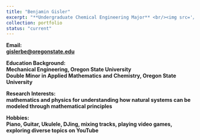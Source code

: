 ```yaml
---
title: "Benjamin Gisler"
excerpt: "**Undergraduate Chemical Engineering Major** <br/><img src='/images/BenGisler.jpg' width='250' height='250'>"
collection: portfolio
status: "current"
---
```


**Email:** <br/>
**gislerbe@oregonstate.edu**

**Education Background:** <br/>
**Mechanical Engineering, Oregon State University** <br/>
**Double Minor in Applied Mathematics and Chemistry, Oregon State University** <br/>

**Research Interests:** <br/>
**mathematics and physics for understanding how natural systems can be modeled through mathematical principles**

**Hobbies:** <br/>
**Piano, Guitar, Ukulele, DJing, mixing tracks, playing video games, exploring diverse topics on YouTube**
